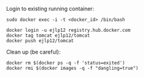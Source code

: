 Login to existing running container:

`sudo docker exec -i -t <docker_id> /bin/bash`

```
docker login -u ejlp12 registry.hub.docker.com
docker tag tomcat ejlp12/tomcat
docker push ejlp12/tomcat
```

Clean up (be careful):
```
docker rm $(docker ps -q -f 'status=exited')
docker rmi $(docker images -q -f "dangling=true")
```
